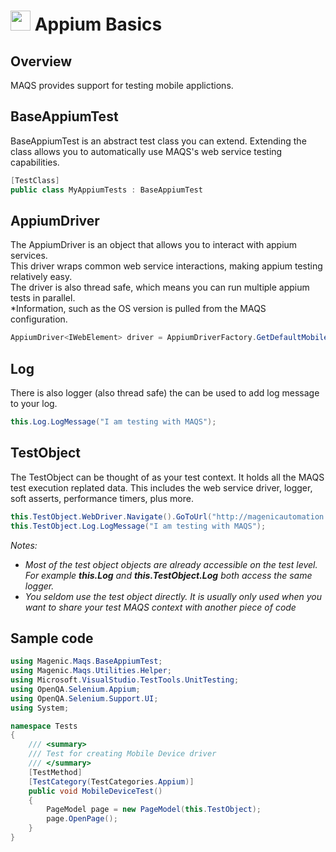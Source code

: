 # <img src="resources/maqslogo.ico" height="32" width="32"> Appium Basics

## Overview
MAQS provides support for testing mobile applictions.  


## BaseAppiumTest
BaseAppiumTest is an abstract test class you can extend.  Extending the class allows you to automatically use MAQS's web service testing capabilities.
```csharp
[TestClass]
public class MyAppiumTests : BaseAppiumTest
```

## AppiumDriver
The AppiumDriver is an object that allows you to interact with appium services.  
This driver wraps common web service interactions, making appium testing relatively easy.  
The driver is also thread safe, which means you can run multiple appium tests in parallel.  
*Information, such as the OS version is pulled from the MAQS configuration.
```csharp
AppiumDriver<IWebElement> driver = AppiumDriverFactory.GetDefaultMobileDriver();
```
## Log
There is also logger (also thread safe) the can be used to add log message to your log.
```csharp
this.Log.LogMessage("I am testing with MAQS");
```
## TestObject
The TestObject can be thought of as your test context.  It holds all the MAQS test execution replated data.  This includes the web service driver, logger, soft asserts, performance timers, plus more.
```csharp
this.TestObject.WebDriver.Navigate().GoToUrl("http://magenicautomation.azurewebsites.net/");
this.TestObject.Log.LogMessage("I am testing with MAQS");
```
*Notes:*  
* *Most of the test object objects are already accessible on the test level. For example **this.Log** and **this.TestObject.Log** both access the same logger.*
* *You seldom use the test object directly. It is usually only used when you want to share your test MAQS context with another piece of code*

## Sample code
```csharp
using Magenic.Maqs.BaseAppiumTest;
using Magenic.Maqs.Utilities.Helper;
using Microsoft.VisualStudio.TestTools.UnitTesting;
using OpenQA.Selenium.Appium;
using OpenQA.Selenium.Support.UI;
using System;

namespace Tests
{
    /// <summary>
    /// Test for creating Mobile Device driver
    /// </summary>
    [TestMethod]
    [TestCategory(TestCategories.Appium)]
    public void MobileDeviceTest()
    {
		PageModel page = new PageModel(this.TestObject);
        page.OpenPage();
    }
}
```